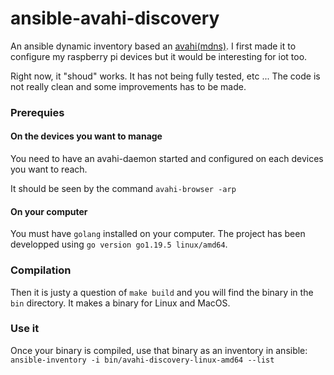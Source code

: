 ansible-avahi-discovery
======

An ansible dynamic inventory based an [avahi(mdns)](https://www.avahi.org/). I first made it to configure my raspberry pi devices but it would be interesting for iot too.

Right now, it "shoud" works. It has not being fully tested, etc ... The code is not really clean and some improvements has to be made.

### Prerequies

#### On the devices you want to manage
You need to have an avahi-daemon started and configured on each devices you want to reach.

It should be seen by the command `avahi-browser -arp`

#### On your computer

You must have `golang` installed on your computer. The project has been developped using `go version go1.19.5 linux/amd64`.

### Compilation 

Then it is justy a question of `make build` and you will find the binary in the `bin` directory. It makes a binary for Linux and MacOS.

### Use it

Once your binary is compiled, use that binary as an inventory in ansible: `ansible-inventory -i bin/avahi-discovery-linux-amd64 --list`